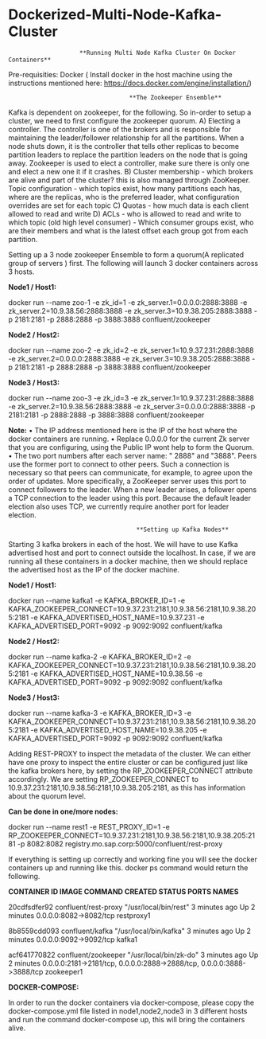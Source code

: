 # Dockerized-Multi-Node-Kafka-Cluster
                        **Running Multi Node Kafka Cluster On Docker Containers**

Pre-requisities:
Docker ( Install docker in the host machine using the instructions mentioned here: https://docs.docker.com/engine/installation/)

                                      **The Zookeeper Ensemble**

Kafka is dependent on zookeeper, for the following. So in-order to setup a cluster, we need to first configure the zookeeper quorum.
A) Electing a controller. The controller is one of the brokers and is responsible for maintaining the leader/follower relationship for all the partitions. When a node shuts down, it is the controller that tells other replicas to become partition leaders to replace the partition leaders on the node that is going away. Zookeeper is used to elect a controller, make sure there is only one and elect a new one it if it crashes.
B) Cluster membership - which brokers are alive and part of the cluster? this is also managed through ZooKeeper.
Topic configuration - which topics exist, how many partitions each has, where are the replicas, who is the preferred leader, what configuration overrides are set for each topic
C) Quotas - how much data is each client allowed to read and write
D) ACLs - who is allowed to read and write to which topic
(old high level consumer) - Which consumer groups exist, who are their members and what is the latest offset each group got from each partition.

Setting up a 3 node zookeeper Ensemble to form a quorum(A replicated group of servers ) first.
The following will launch 3 docker containers across 3 hosts. 

**Node1 / Host1:**

docker run --name zoo-1 -e zk_id=1 -e zk_server.1=0.0.0.0:2888:3888 -e zk_server.2=10.9.38.56:2888:3888 -e zk_server.3=10.9.38.205:2888:3888 -p 2181:2181 -p 2888:2888 -p 3888:3888 confluent/zookeeper

**Node2 / Host2:**

docker run --name zoo-2 -e zk_id=2 -e zk_server.1=10.9.37.231:2888:3888 -e zk_server.2=0.0.0.0:2888:3888 -e zk_server.3=10.9.38.205:2888:3888 -p 2181:2181 -p 2888:2888 -p 3888:3888 confluent/zookeeper

**Node3 / Host3:**

docker run --name zoo-3 -e zk_id=3 -e zk_server.1=10.9.37.231:2888:3888 -e zk_server.2=10.9.38.56:2888:3888 -e zk_server.3=0.0.0.0:2888:3888 -p 2181:2181 -p 2888:2888 -p 3888:3888 confluent/zookeeper

**Note:** 
• The IP address mentioned here is the IP of the host where the docker containers are running.
• Replace 0.0.0.0 for the current Zk server that you are configuring, using the Public IP wont help to form the Quorum.
• The two port numbers after each server name: " 2888" and "3888". Peers use the former port to connect to other peers. Such a connection is necessary so that peers can communicate, for example, to agree upon the order of updates. More specifically, a ZooKeeper server uses this port to connect followers to the leader. When a new leader arises, a follower opens a TCP connection to the leader using this port. Because the default leader election also uses TCP, we currently require another port for leader election.

                                        **Setting up Kafka Nodes**


Starting 3 kafka brokers in each of the host. We will have to use Kafka advertised host and port to connect outside the localhost. In case, if we are running all these containers in a docker machine, then we should replace the advertised host as the IP of the docker machine.

**Node1 / Host1:**

docker run --name kafka1 -e KAFKA_BROKER_ID=1 -e   KAFKA_ZOOKEEPER_CONNECT=10.9.37.231:2181,10.9.38.56:2181,10.9.38.205:2181 -e
KAFKA_ADVERTISED_HOST_NAME=10.9.37.231 -e KAFKA_ADVERTISED_PORT=9092 -p 9092:9092 confluent/kafka

**Node2 / Host2:**

docker run --name kafka-2 -e KAFKA_BROKER_ID=2 -e KAFKA_ZOOKEEPER_CONNECT=10.9.37.231:2181,10.9.38.56:2181,10.9.38.205:2181 -e KAFKA_ADVERTISED_HOST_NAME=10.9.38.56 -e KAFKA_ADVERTISED_PORT=9092 -p 9092:9092 confluent/kafka

**Node3 / Host3:**

docker run --name kafka-3 -e KAFKA_BROKER_ID=3 -e KAFKA_ZOOKEEPER_CONNECT=10.9.37.231:2181,10.9.38.56:2181,10.9.38.205:2181 -e KAFKA_ADVERTISED_HOST_NAME=10.9.38.205 -e KAFKA_ADVERTISED_PORT=9092 -p 9092:9092 confluent/kafka

Adding REST-PROXY to inspect the metadata of the cluster. We can either have one proxy to inspect the entire cluster or can be configured just like the kafka brokers here, by setting the RP_ZOOKEEPER_CONNECT attribute accordingly. We are setting RP_ZOOKEEPER_CONNECT to 10.9.37.231:2181,10.9.38.56:2181,10.9.38.205:2181, as this has information about the quorum level.

**Can be done in one/more nodes:**

docker run --name rest1  -e REST_PROXY_ID=1 -e RP_ZOOKEEPER_CONNECT=10.9.37.231:2181,10.9.38.56:2181,10.9.38.205:2181 -p 8082:8082 registry.mo.sap.corp:5000/confluent/rest-proxy

If everything is setting up correctly and working fine you will see the docker containers up and running like this. docker ps command would return the following.

**CONTAINER ID IMAGE                COMMAND                  CREATED      STATUS         PORTS                                                                    NAMES**

20cdfsdfer92 confluent/rest-proxy "/usr/local/bin/rest"   3 minutes ago Up 2 minutes  0.0.0.0:8082->8082/tcp                                                  restproxy1

8b8559cdd093 confluent/kafka      "/usr/local/bin/kafka"   3 minutes ago Up 2 minutes  0.0.0.0:9092->9092/tcp                                                   kafka1

acf641770822 confluent/zookeeper  "/usr/local/bin/zk-do"   3 minutes ago Up 2 minutes  0.0.0.0:2181->2181/tcp, 0.0.0.0:2888->2888/tcp, 0.0.0.0:3888->3888/tcp   zookeeper1


**DOCKER-COMPOSE:**

In order to run the docker containers via docker-compose, please copy the docker-compose.yml file listed in node1,node2,node3 in 3 different hosts and run the command docker-compose up, this will bring the containers alive.
